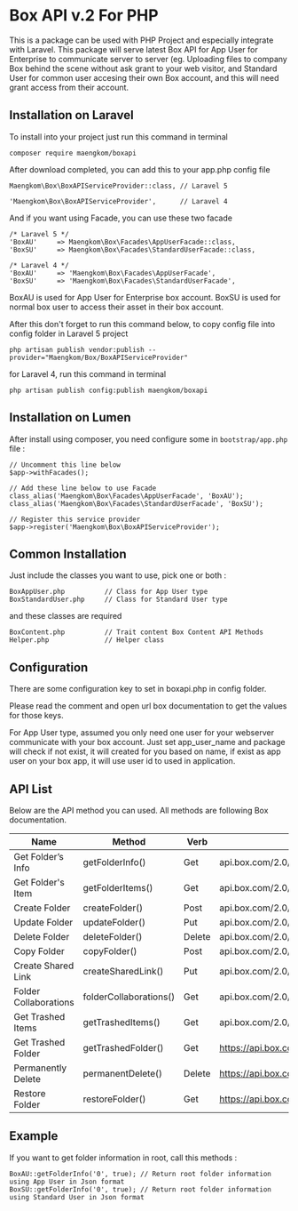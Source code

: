 # Box API v.2 For PHP

This is a package can be used with PHP Project and especially integrate with Laravel. This package will serve latest Box API for App User for Enterprise to communicate server to server (eg. Uploading files to company Box behind the scene without ask grant to your web visitor, and Standard User for common user accesing their own Box account, and this will need grant access from their account.

## Installation on Laravel

To install into your project just run this command in terminal 

	composer require maengkom/boxapi
	
After download completed, you can add this to your app.php config file 

	Maengkom\Box\BoxAPIServiceProvider::class, // Laravel 5
	
	'Maengkom\Box\BoxAPIServiceProvider',      // Laravel 4
	
And if you want using Facade, you can use these two facade

	/* Laravel 5 */
	'BoxAU'     => Maengkom\Box\Facades\AppUserFacade::class,
	'BoxSU'     => Maengkom\Box\Facades\StandardUserFacade::class,

	/* Laravel 4 */
	'BoxAU'     => 'Maengkom\Box\Facades\AppUserFacade',
	'BoxSU'     => 'Maengkom\Box\Facades\StandardUserFacade',
	
BoxAU is used for App User for Enterprise box account. BoxSU is used for normal box user to access their asset in their box account.

After this don't forget to run this command below, to copy config file into config folder in Laravel 5 project

	php artisan publish vendor:publish --provider="Maengkom/Box/BoxAPIServiceProvider"
	
for Laravel 4, run this command in terminal

	php artisan publish config:publish maengkom/boxapi


## Installation on Lumen

After install using composer, you need configure some in ```bootstrap/app.php``` file :

	// Uncomment this line below
	$app->withFacades();
	
	// Add these line below to use Facade
	class_alias('Maengkom\Box\Facades\AppUserFacade', 'BoxAU');
	class_alias('Maengkom\Box\Facades\StandardUserFacade', 'BoxSU');
	
	// Register this service provider
	$app->register('Maengkom\Box\BoxAPIServiceProvider');

## Common Installation

Just include the classes you want to use, pick one or both :

	BoxAppUser.php			// Class for App User type
	BoxStandardUser.php		// Class for Standard User type

and these classes are required
	
	BoxContent.php			// Trait content Box Content API Methods
	Helper.php				// Helper class

## Configuration

There are some configuration key to set in boxapi.php in config folder.

Please read the comment and open url box documentation to get the values for those keys.

For App User type, assumed you only need one user for your webserver communicate with your box account. Just set app\_user\_name and package will check if not exist, it will created for you based on name, if exist as app user on your box app, it will use user id to used in application.

## API List

Below are the API method you can used. All methods are following Box documentation.


Name                  | Method                 | Verb   | Url (https)                                      
--------------------- | ---------------------- | ------ | --------------------------------------------------
Get Folder’s Info     | getFolderInfo()        | Get    | api.box.com/2.0/folders/{FOLDER_ID} 
Get Folder's Item     | getFolderItems()       | Get    | api.box.com/2.0/folders/{FOLDER_ID}/items
Create Folder         | createFolder()         | Post   | api.box.com/2.0/folders
Update Folder         | updateFolder()         | Put    | api.box.com/2.0/folders/{FOLDER_ID}
Delete Folder         | deleteFolder()         | Delete | api.box.com/2.0/folders/{FOLDER_ID}
Copy Folder           | copyFolder()           | Post   | api.box.com/2.0/folders/{FOLDER_ID}/copy
Create Shared Link	  | createSharedLink()     | Put    | api.box.com/2.0/folders/{FOLDER_ID}
Folder Collaborations | folderCollaborations() | Get    | api.box.com/2.0/folders/{FOLDER_ID}/collaborations
Get Trashed Items     | getTrashedItems()      | Get    | api.box.com/2.0/folders/trash/items
Get Trashed Folder    | getTrashedFolder()     | Get    | https://api.box.com/2.0/folders/{FOLDER_ID}/trash
Permanently Delete    | permanentDelete()      | Delete | https://api.box.com/2.0/folders/{FOLDER_ID}/trash
Restore Folder        | restoreFolder()        | Get    | https://api.box.com/2.0	

## Example
If you want to get folder information in root, call this methods :

	BoxAU::getFolderInfo('0', true); // Return root folder information using App User in Json format
	BoxSU::getFolderInfo('0', true); // Return root folder information using Standard User in Json format

	
